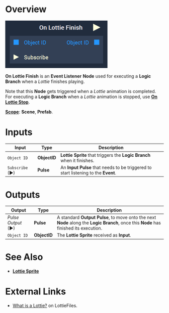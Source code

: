 # Overview

![The On Lottie Finish Node.](../../../.gitbook/assets/node-on-lottie-finish.png)

**On Lottie Finish** is an **Event Listener** **Node** used for executing a **Logic Branch** when a *Lottie* finishes playing.

Note that this **Node** gets triggered when a *Lottie* animation is completed. For executing a **Logic Branch** when a *Lottie* animation is stopped, use [**On Lottie Stop**](on-lottie-stop.md).

[**Scope**](../../overview.md#scopes): **Scene**, **Prefab**.



# Inputs

|Input|Type|Description|
|---|---|---|
| `Object ID` | **ObjectID** | **Lottie Sprite** that triggers the **Logic Branch** when it finishes. |
| `Subscribe` (►)|**Pulse** | An **Input Pulse** that needs to be triggered to start listening to the **Event**. |

# Outputs

|Output|Type|Description|
|---|---|---|
|*Pulse Output* (►)|**Pulse**|A standard **Output Pulse**, to move onto the next **Node** along the **Logic Branch**, once this **Node** has finished its execution.|
| `Object ID` | **ObjectID** | The **Lottie Sprite** received as **Input**. | 


# See Also

* [**Lottie Sprite**](../../../objects-and-types/scene-objects/lottie-sprite.md)

# External Links

* [What is a Lottie?](https://lottiefiles.com/what-is-lottie) on LottieFiles.


